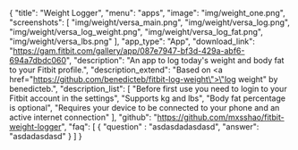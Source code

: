 {
    "title": "Weight Logger",
    "menu": "apps",
    "image": "img/weight_one.png",
    "screenshots": [
        "img/weight/versa_main.png",
        "img/weight/versa_log.png",
        "img/weight/versa_log_weight.png",
        "img/weight/versa_log_fat.png",
        "img/weight/versa_lbs.png"
    ],
    "app_type": "App",
    "download_link": "https://gam.fitbit.com/gallery/app/087e7947-bf3d-429a-abf6-694a7dbdc060",
    "description": "An app to log today's weight and body fat to your Fitbit profile.",
    "description_extend": "Based on <a href=\"https://github.com/benedicteb/fitbit-log-weight\">\"log weight\"</a> by benedicteb.",
    "description_list": [
        "Before first use you need to login to your Fitbit account in the settings",
        "Supports kg and lbs",
        "Body fat percentage is optional",
        "Requires your device to be connected to your phone and an active internet connection"
    ],
    "github": "https://github.com/mxsshao/fitbit-weight-logger",
    "faq": [
        {
            "question" : "asdasdadasdasd",
            "answer": "asdadasdasd"
        }
    ]
}
